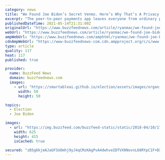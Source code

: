 ```yaml
---
category: news
title: "We Found Joe Biden’s Secret Venmo. Here’s Why That’s A Privacy Nightmare For Everyone."
excerpt: "The peer-to-peer payments app leaves everyone from ordinary people to the most powerful person in the world exposed."
publishedDateTime: 2021-05-14T21:31:00Z
originalUrl: "https://www.buzzfeednews.com/article/ryanmac/we-found-joe-bidens-secret-venmo?scrolla=5eb6d68b7fedc32c19ef33b4"
webUrl: "https://www.buzzfeednews.com/article/ryanmac/we-found-joe-bidens-secret-venmo?scrolla=5eb6d68b7fedc32c19ef33b4"
ampWebUrl: "https://www.buzzfeednews.com/amphtml/ryanmac/we-found-joe-bidens-secret-venmo"
cdnAmpWebUrl: "https://www-buzzfeednews-com.cdn.ampproject.org/c/s/www.buzzfeednews.com/amphtml/ryanmac/we-found-joe-bidens-secret-venmo"
type: article
quality: 117
heat: 117
published: true

provider:
  name: BuzzFeed News
  domain: buzzfeednews.com
  images:
    - url: "https://smartableai.github.io/election/assets/images/organizations/buzzfeednews.com-50x50.jpg"
      width: 50
      height: 50

topics:
  - Election
  - Joe Biden

images:
  - url: "https://img.buzzfeed.com/buzzfeed-static/static/2018-04/10/17/campaign_images/buzzfeed-prod-web-05/a-senator-asked-mark-zuckerberg-some-very-persona-2-18984-1523397005-17_dblbig.jpg"
    width: 625
    height: 415
    isCached: true

secured: "zB5g6kjmAJaGFSUOmhj9yJ4qCMzKAgPvA4dwhveIDTVX0NovnL68RYpC1F+DXGL0Ud9yhagj9iGIki/Ey2HW/zZEWvyoNYvOVfAoY7brqraxN3r3S4CPjUHNuVduT2PIVpsrk9KHu1YdXaPua2cTRXBAqlnsANIFx6cqfBgW2T93Q4leZzJEjh21ZpPI7cLNBaUQ+97qoTX3QDaNcL8vOPZ/7UTE8IdhPh6+ECkqChLarYPy5wZ39fg1Ci4BKNtf+NZvrbtkCCAMZkxlPACkBlN8S7Tg8gBt3U//09tPOk6HRFffBfa7ghgj98X6S4e+9tI1Z6NDBS1h9Du5ynOHDqSjB0RGvIBt/9Cfk8Kva7M=;IE/G6MkOnWD5+htT+QDBhQ=="
---
```


